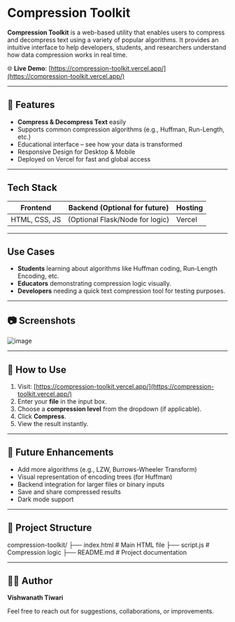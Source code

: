 # Compression Toolkit

**Compression Toolkit** is a web-based utility that enables users to compress and decompress text using a variety of popular algorithms. It provides an intuitive interface to help developers, students, and researchers understand how data compression works in real time.

🌐 **Live Demo**: [https://compression-toolkit.vercel.app/](https://compression-toolkit.vercel.app/)

---

## 🧩 Features

-  **Compress & Decompress Text** easily
-  Supports common compression algorithms (e.g., Huffman, Run-Length, etc.)
-  Educational interface – see how your data is transformed
-  Responsive Design for Desktop & Mobile
-  Deployed on Vercel for fast and global access

---

##  Tech Stack

| Frontend         | Backend (Optional for future) | Hosting       |
|------------------|------------------------------|----------------|
| HTML, CSS, JS     | (Optional Flask/Node for logic) | Vercel        |

---

##  Use Cases

-  **Students** learning about algorithms like Huffman coding, Run-Length Encoding, etc.
-  **Educators** demonstrating compression logic visually.
-  **Developers** needing a quick text compression tool for testing purposes.

---

## 📷 Screenshots

![image](https://github.com/user-attachments/assets/356beb51-caf9-4ffb-9445-20e13243013c)


---

## 🚀 How to Use

1. Visit: [https://compression-toolkit.vercel.app/](https://compression-toolkit.vercel.app/)
2. Enter your **file** in the input box.
3. Choose a **compression level** from the dropdown (if applicable).
4. Click **Compress**.
5. View the result instantly.

---

## 🧪 Future Enhancements

- Add more algorithms (e.g., LZW, Burrows-Wheeler Transform)
- Visual representation of encoding trees (for Huffman)
- Backend integration for larger files or binary inputs
- Save and share compressed results
- Dark mode support

---

## 📂 Project Structure

compression-toolkit/
├── index.html # Main HTML file
├── script.js # Compression logic
├── README.md # Project documentation



---


## 👨‍💻 Author

**Vishwanath Tiwari**

Feel free to reach out for suggestions, collaborations, or improvements.
